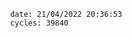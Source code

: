 

                date: 21/04/2022 20:36:53
                cycles: 39840

                         
